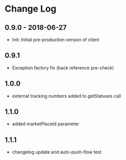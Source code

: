 # Change Log

## 0.9.0 - 2018-06-27

* Init: Initial pre-production version of client

## 0.9.1 

* Exception factory fix (back reference pre-check)

## 1.0.0 

* external tracking numbers added to getStatuses call

## 1.1.0 

* added marketPlaceId parameter

## 1.1.1

* changelog update and auto-push-flow test
